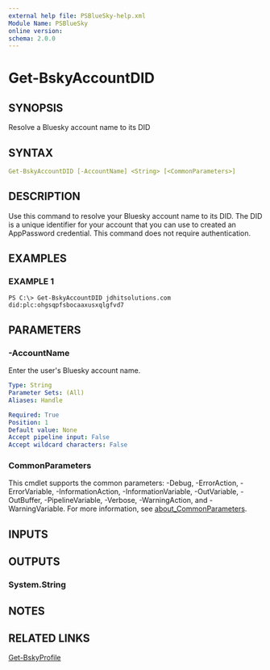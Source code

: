 ```yaml
---
external help file: PSBlueSky-help.xml
Module Name: PSBlueSky
online version:
schema: 2.0.0
---
```


# Get-BskyAccountDID

## SYNOPSIS

Resolve a Bluesky account name to its DID

## SYNTAX

```yaml
Get-BskyAccountDID [-AccountName] <String> [<CommonParameters>]
```

## DESCRIPTION
Use this command to resolve your Bluesky account name to its DID.
The DID is a unique identifier for your account that you can use to created an AppPassword credential.
This command does not require authentication.

## EXAMPLES

### EXAMPLE 1
```
PS C:\> Get-BskyAccountDID jdhitsolutions.com
did:plc:ohgsqpfsbocaaxusxqlgfvd7
```

## PARAMETERS

### -AccountName

Enter the user's Bluesky account name.

```yaml
Type: String
Parameter Sets: (All)
Aliases: Handle

Required: True
Position: 1
Default value: None
Accept pipeline input: False
Accept wildcard characters: False
```

### CommonParameters

This cmdlet supports the common parameters: -Debug, -ErrorAction, -ErrorVariable, -InformationAction, -InformationVariable, -OutVariable, -OutBuffer, -PipelineVariable, -Verbose, -WarningAction, and -WarningVariable. For more information, see [about_CommonParameters](http://go.microsoft.com/fwlink/?LinkID=113216).

## INPUTS

## OUTPUTS

### System.String

## NOTES

## RELATED LINKS

[Get-BskyProfile](Get-BskyProfile.md)